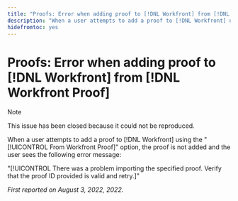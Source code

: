 ```yaml
---
title: "Proofs: Error when adding proof to [!DNL Workfront] from [!DNL Workfront] Proof"
description: "When a user attempts to add a proof to [!DNL Workfront] using the [!UICONTROL From Workfront Proof] option, the proof is not added and the user sees an error message."
hidefromtoc: yes
---
```


# Proofs: Error when adding proof to [!DNL Workfront] from [!DNL Workfront Proof]

<!-- This issue is on both WF and proof known issue pages -->

>[!NOTE]
>
>This issue has been closed because it could not be reproduced.

When a user attempts to add a proof to [!DNL Workfront] using the "[!UICONTROL From Workfront Proof]" option, the proof is not added and the user sees the following error message:

"[!UICONTROL There was a problem importing the specified proof. Verify that the proof ID provided is valid and retry.]"

_First reported on August 3, 2022, 2022._


